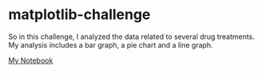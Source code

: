 # matplotlib-challenge


So in this challenge, I analyzed the data related to several drug treatments. My analysis includes a bar graph, a pie chart and a line graph.

[My Notebook](matplotlib-challenge.ipynb) 

